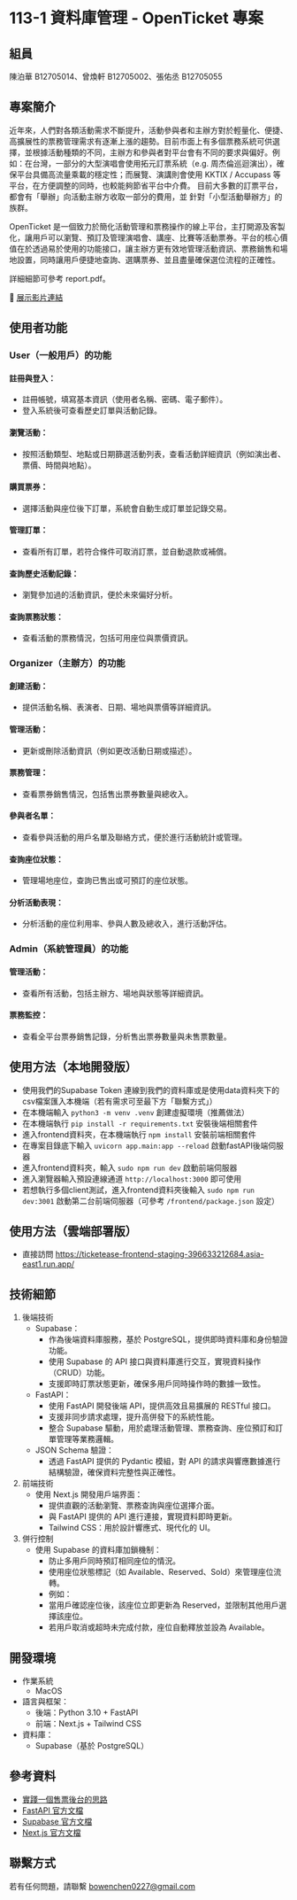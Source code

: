 # 113-1 資料庫管理 - OpenTicket 專案
## 組員
陳泊華 B12705014、曾煥軒 B12705002、張佑丞 B12705055

## 專案簡介
近年來，人們對各類活動需求不斷提升，活動參與者和主辦方對於輕量化、便捷、高擴展性的票務管理需求有逐漸上漲的趨勢。目前市面上有多個票務系統可供選擇，並根據活動種類的不同，主辦方和參與者對平台會有不同的要求與偏好。例如：在台灣，一部分的大型演唱會使用拓元訂票系統（e.g. 周杰倫巡迴演出），確保平台具備高流量乘載的穩定性；而展覽、演講則會使用 KKTIX / Accupass 等平台，在方便調整的同時，也較能夠節省平台中介費。
目前大多數的訂票平台，都會有「舉辦」向活動主辦方收取一部分的費用，並
針對「小型活動舉辦方」的族群。

OpenTicket 是一個致力於簡化活動管理和票務操作的線上平台，主打開源及客製化，讓用戶可以瀏覽、預訂及管理演唱會、講座、比賽等活動票券。平台的核心價值在於透過易於使用的功能接口，讓主辦方更有效地管理活動資訊、票務銷售和場地設置，同時讓用戶便捷地查詢、選購票券、並且盡量確保選位流程的正確性。

詳細細節可參考 report.pdf。

🔗 [展示影片連結](https://www.youtube.com/watch?v=M3Gjyj0CihU)

## 使用者功能
### User（一般用戶）的功能
#### 註冊與登入：
- 註冊帳號，填寫基本資訊（使用者名稱、密碼、電子郵件）。
- 登入系統後可查看歷史訂單與活動記錄。
#### 瀏覽活動：
- 按照活動類型、地點或日期篩選活動列表，查看活動詳細資訊（例如演出者、票價、時間與地點）。
#### 購買票券：
- 選擇活動與座位後下訂單，系統會自動生成訂單並記錄交易。
#### 管理訂單：
- 查看所有訂單，若符合條件可取消訂票，並自動退款或補償。
#### 查詢歷史活動記錄：
- 瀏覽參加過的活動資訊，便於未來偏好分析。
#### 查詢票務狀態：
- 查看活動的票務情況，包括可用座位與票價資訊。

### Organizer（主辦方）的功能
#### 創建活動：
- 提供活動名稱、表演者、日期、場地與票價等詳細資訊。
#### 管理活動：
- 更新或刪除活動資訊（例如更改活動日期或描述）。
#### 票務管理：
- 查看票券銷售情況，包括售出票券數量與總收入。
#### 參與者名單：
- 查看參與活動的用戶名單及聯絡方式，便於進行活動統計或管理。
#### 查詢座位狀態：
- 管理場地座位，查詢已售出或可預訂的座位狀態。
#### 分析活動表現：
- 分析活動的座位利用率、參與人數及總收入，進行活動評估。

### Admin（系統管理員）的功能
#### 管理活動：
- 查看所有活動，包括主辦方、場地與狀態等詳細資訊。
#### 票務監控：
- 查看全平台票券銷售記錄，分析售出票券數量與未售票數量。

## 使用方法（本地開發版）
- 使用我們的Supabase Token 連線到我們的資料庫或是使用data資料夾下的csv檔案匯入本機端（若有需求可至最下方「聯繫方式」）
- 在本機端輸入 `python3 -m venv .venv` 創建虛擬環境（推薦做法）
- 在本機端執行 `pip install -r requirements.txt` 安裝後端相關套件
- 進入frontend資料夾，在本機端執行 `npm install` 安裝前端相關套件
- 在專案目錄底下輸入 `uvicorn app.main:app --reload` 啟動fastAPI後端伺服器
- 進入frontend資料夾，輸入 `sudo npm run dev` 啟動前端伺服器
- 進入瀏覽器輸入預設連線通道 `http://localhost:3000` 即可使用
- 若想執行多個client測試，進入frontend資料夾後輸入 `sudo npm run dev:3001` 啟動第二台前端伺服器（可參考 `/frontend/package.json` 設定）

## 使用方法（雲端部署版）
- 直接訪問 https://ticketease-frontend-staging-396633212684.asia-east1.run.app/

## 技術細節
1.	後端技術
    - Supabase：
        - 作為後端資料庫服務，基於 PostgreSQL，提供即時資料庫和身份驗證功能。
        - 使用 Supabase 的 API 接口與資料庫進行交互，實現資料操作（CRUD）功能。
        - 支援即時訂票狀態更新，確保多用戶同時操作時的數據一致性。
    - FastAPI：
        - 使用 FastAPI 開發後端 API，提供高效且易擴展的 RESTful 接口。
        - 支援非同步請求處理，提升高併發下的系統性能。
        - 整合 Supabase 驅動，用於處理活動管理、票務查詢、座位預訂和訂單管理等業務邏輯。
    - JSON Schema 驗證：
        - 透過 FastAPI 提供的 Pydantic 模組，對 API 的請求與響應數據進行結構驗證，確保資料完整性與正確性。
2.	前端技術
	- 使用 Next.js 開發用戶端界面：
        - 提供直觀的活動瀏覽、票務查詢與座位選擇介面。
        - 與 FastAPI 提供的 API 進行連接，實現資料即時更新。
        - Tailwind CSS：用於設計響應式、現代化的 UI。
3.	併行控制
	- 使用 Supabase 的資料庫加鎖機制：
        - 防止多用戶同時預訂相同座位的情況。
        - 使用座位狀態標記（如 Available、Reserved、Sold）來管理座位流轉。
        - 例如：
        - 當用戶確認座位後，該座位立即更新為 Reserved，並限制其他用戶選擇該座位。
        - 若用戶取消或超時未完成付款，座位自動釋放並設為 Available。

## 開發環境
- 作業系統
    - MacOS
- 語言與框架：
    - 後端：Python 3.10 + FastAPI
    - 前端：Next.js + Tailwind CSS
- 資料庫：
    - Supabase（基於 PostgreSQL）

## 參考資料
- [實踐一個售票後台的思路](https://medium.com/jkopay-frontend/%E5%AF%A6%E8%B8%90%E4%B8%80%E5%80%8B%E5%94%AE%E7%A5%A8%E5%BE%8C%E5%8F%B0%E7%9A%84%E6%80%9D%E8%B7%AF-f6015cd897aa)
- [FastAPI 官方文檔](https://fastapi.tiangolo.com/)
- [Supabase 官方文檔](https://supabase.io/docs)
- [Next.js 官方文檔](https://nextjs.org/docs)

## 聯繫方式
若有任何問題，請聯繫 bowenchen0227@gmail.com
